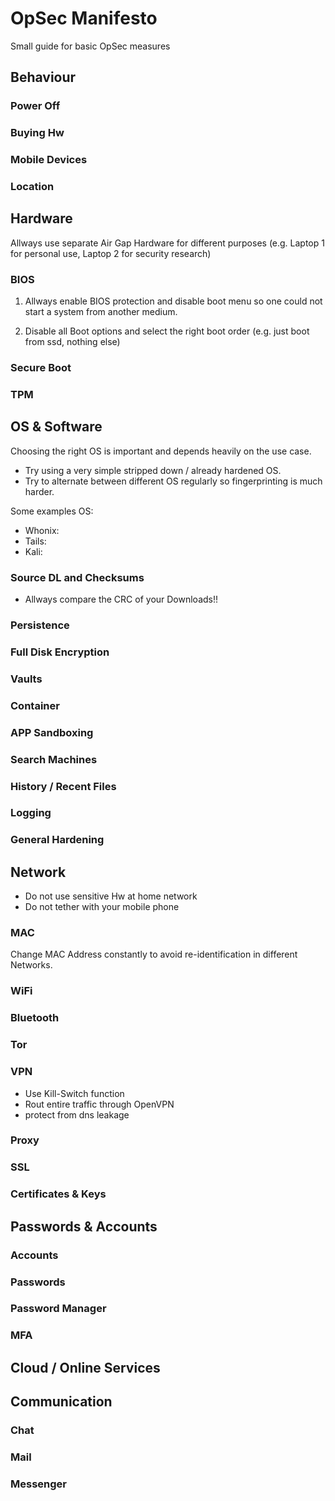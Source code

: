 # OpSec Manifesto

Small guide for basic OpSec measures

## Behaviour

### Power Off

### Buying Hw

### Mobile Devices

### Location


## Hardware
Allways use separate Air Gap Hardware for different purposes (e.g. Laptop 1 for personal use, Laptop 2 for security research)

### BIOS
1. Allways enable BIOS protection and disable boot menu so one could not start a system from another medium.

2. Disable all Boot options and select the right boot order (e.g. just boot from ssd, nothing else)

### Secure Boot

### TPM


## OS & Software
Choosing the right OS is important and depends heavily on the use case.
- Try using a very simple stripped down / already hardened OS.
- Try to alternate between different OS regularly so fingerprinting is much harder.

Some examples OS:

- Whonix:
- Tails:
- Kali:

### Source DL and Checksums
- Allways compare the CRC of your Downloads!!

### Persistence

### Full Disk Encryption

### Vaults

### Container

### APP Sandboxing

### Search Machines

### History / Recent Files

### Logging

### General Hardening



## Network

- Do not use sensitive Hw at home network
- Do not tether with your mobile phone

### MAC
Change MAC Address constantly to avoid re-identification in different Networks.

### WiFi

### Bluetooth

### Tor

### VPN
- Use Kill-Switch function
- Rout entire traffic through OpenVPN
- protect from dns leakage

### Proxy

### SSL

### Certificates & Keys


## Passwords & Accounts

### Accounts

### Passwords

### Password Manager

### MFA

## Cloud / Online Services


## Communication

### Chat

### Mail

### Messenger
